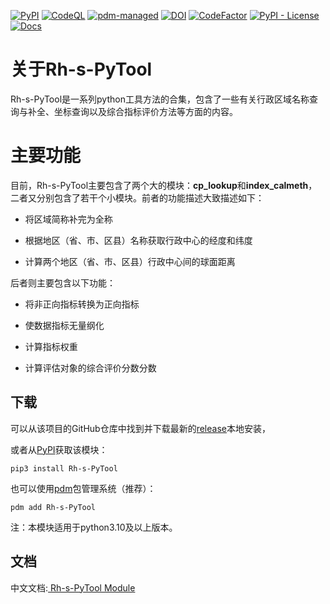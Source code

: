 [![PyPI](https://img.shields.io/pypi/v/Rh-s-PyTool)](https://pypi.org/project/Rh-s-PyTool/)
[![CodeQL](https://github.com/skahanium/Rh-s-PyTool/actions/workflows/codeql-analysis.yml/badge.svg)](https://github.com/skahanium/Rh-s-PyTool/actions/workflows/codeql-analysis.yml)
[![pdm-managed](https://img.shields.io/badge/pdm-managed-blueviolet)](https://pdm.fming.dev)
[![DOI](https://zenodo.org/badge/392722517.svg)](https://zenodo.org/badge/latestdoi/392722517)
[![CodeFactor](https://www.codefactor.io/repository/github/skahanium/rh-s-pytool/badge)](https://www.codefactor.io/repository/github/skahanium/rh-s-pytool)
[![PyPI - License](https://img.shields.io/pypi/l/Rh-s-PyTool)](https://github.com/skahanium/Rh-s-PyTool/blob/main/LICENSE)
[![Docs](https://img.shields.io/badge/Docs-passing-brightgreen)](https://skahanium.github.io/Rh-s-PyTool/)
# 关于Rh-s-PyTool

Rh-s-PyTool是一系列python工具方法的合集，包含了一些有关行政区域名称查询与补全、坐标查询以及综合指标评价方法等方面的内容。
# 主要功能

目前，Rh-s-PyTool主要包含了两个大的模块：**cp_lookup**和**index_calmeth**，二者又分别包含了若干个小模块。前者的功能描述大致描述如下：

+ 将区域简称补完为全称

+ 根据地区（省、市、区县）名称获取行政中心的经度和纬度

+ 计算两个地区（省、市、区县）行政中心间的球面距离

后者则主要包含以下功能：

+ 将非正向指标转换为正向指标

+ 使数据指标无量纲化

+ 计算指标权重

+ 计算评估对象的综合评价分数分数

## 下载

可以从该项目的GitHub仓库中找到并下载最新的[release](https://github.com/skahanium/Rh-s-PyTool/releases)本地安装，

或者从[PyPI](https://pypi.org/project/Rh-s-PyTool/)获取该模块：

```
pip3 install Rh-s-PyTool
```

也可以使用[pdm](https://pdm.fming.dev)包管理系统（推荐）：

```
pdm add Rh-s-PyTool
```

注：本模块适用于python3.10及以上版本。

## 文档
中文文档:[ Rh-s-PyTool Module ]

[Rh-s-PyTool Module]:https://skahanium.github.io/Rh-s-PyTool/
